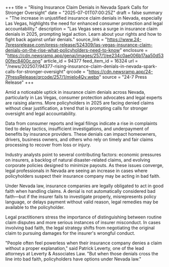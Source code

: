 +++
title = "Rising Insurance Claim Denials in Nevada Spark Calls for Stronger Oversight"
date = "2025-07-01T07:00:25Z"
draft = false
summary = "The increase in unjustified insurance claim denials in Nevada, especially Las Vegas, highlights the need for enhanced consumer protection and legal accountability."
description = "Las Vegas sees a surge in insurance claim denials in 2025, prompting legal action. Learn about your rights and how to fight back against unfair denials."
source_link = "https://www.24-7pressrelease.com/press-release/524309/las-vegas-insurance-claim-denials-on-the-rise-what-policyholders-need-to-know"
enclosure = "https://cdn.newsramp.app/genai/images/257/1/ee234c0ae006b17aa50d5300fec8400c.png"
article_id = 94377
feed_item_id = 16324
url = "/news/202507/94377-rising-insurance-claim-denials-in-nevada-spark-calls-for-stronger-oversight"
qrcode = "https://cdn.newsramp.app/24-7PressRelease/qrcode/257/1/mielo4Qy.webp"
source = "24-7 Press Release"
+++

<p>Amid a noticeable uptick in insurance claim denials across Nevada, particularly in Las Vegas, consumer protection advocates and legal experts are raising alarms. More policyholders in 2025 are facing denied claims without clear justification, a trend that is prompting calls for stronger oversight and legal accountability.</p><p>Data from consumer reports and legal filings indicate a rise in complaints tied to delay tactics, insufficient investigations, and underpayment of benefits by insurance providers. These denials can impact homeowners, drivers, business owners, and others who rely on timely and fair claims processing to recover from loss or injury.</p><p>Industry analysts point to several contributing factors: economic pressures on insurers, a backlog of natural disaster-related claims, and evolving corporate policies designed to minimize payouts. As these issues converge, legal professionals in Nevada are seeing an increase in cases where policyholders suspect their insurance company may be acting in bad faith.</p><p>Under Nevada law, insurance companies are legally obligated to act in good faith when handling claims. A denial is not automatically considered bad faith—but if the insurer fails to investigate properly, misrepresents policy language, or delays payment without valid reason, legal remedies may be available to the policyholder.</p><p>Legal practitioners stress the importance of distinguishing between routine claim disputes and more serious instances of insurer misconduct. In cases involving bad faith, the legal strategy shifts from negotiating the original claim to pursuing damages for the insurer's wrongful conduct.</p><p>"People often feel powerless when their insurance company denies a claim without a proper explanation," said Patrick Leverty, one of the lead attorneys at Leverty & Associates Law. "But when those denials cross the line into bad faith, policyholders have options under Nevada law."</p>
